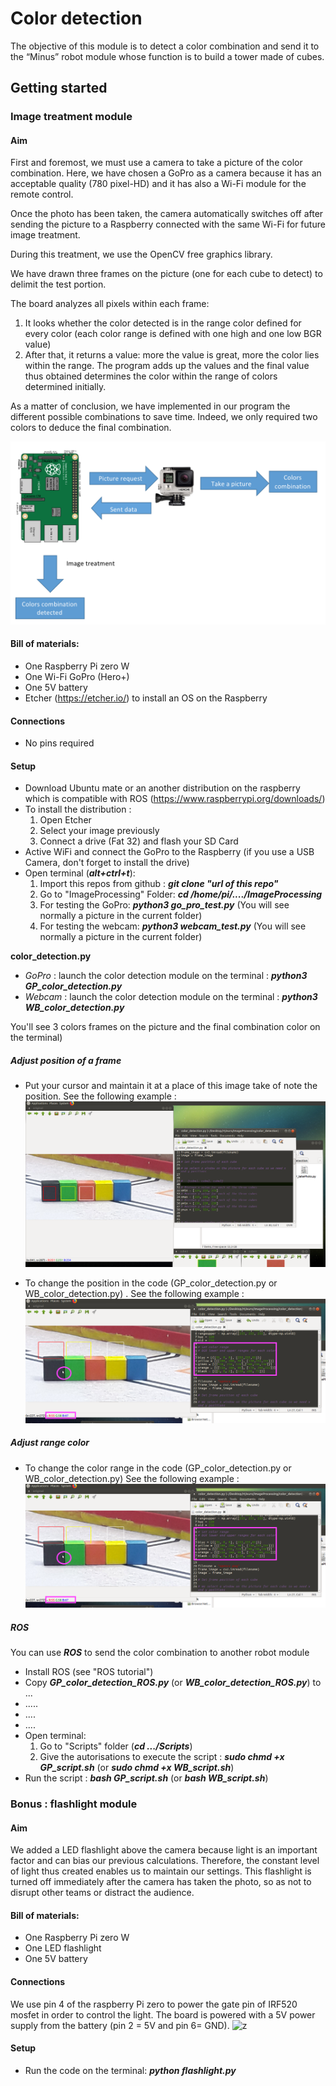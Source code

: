 # Color detection

The objective of this module is to detect a color combination and send it to the “Minus” robot module whose function is to build a tower made of cubes.

## Getting started

### Image treatment module


#### Aim 

First and foremost, we must use a camera to take a picture of the color combination. Here, we have chosen a GoPro as a camera because it has an acceptable quality (780 pixel-HD) and it has also a Wi-Fi module for the remote control. 

Once the photo has been taken, the camera automatically switches off after sending the picture to a Raspberry connected with the same Wi-Fi for future image treatment. 

During this treatment, we use the OpenCV free graphics library. 

We have drawn three frames on the picture (one for each cube to detect) to delimit the test portion. 
  
The board analyzes all pixels within each frame: 
1.	It looks whether the color detected is in the range color defined for every color (each color range is defined with one high and one low BGR value)
2.	After that, it returns a value: more the value is great, more the color lies within the range. The program adds up the values and the final value thus obtained determines the color within the range of colors determined initially. 

As a matter of conclusion, we have implemented in our program the different possible combinations to save time. Indeed, we only required two colors to deduce the final combination. 

![z](/Pictures/image1.png)
#### Bill of materials: 

- One Raspberry Pi zero W
- One Wi-Fi GoPro (Hero+) 
- One 5V battery
- Etcher (https://etcher.io/) to install an OS on the Raspberry 

#### Connections

- No pins required  

#### Setup 
- Download Ubuntu mate or an another distribution on the raspberry which is compatible with ROS 
(https://www.raspberrypi.org/downloads/)
- To install the distribution : 
  1) Open Etcher
    2) Select your image previously
    3) Connect a drive (Fat 32) and flash your SD Card 
- Active WiFi and connect the GoPro to the Raspberry (if you use a USB Camera, don't forget to install the drive) 
- Open terminal (***alt+ctrl+t***):
	1) Import this repos from github : ***git clone "url of this repo"***
    2) Go to "ImageProcessing" Folder: ***cd /home/pi/..../ImageProcessing***
    3) For testing the GoPro: ***python3 go_pro_test.py*** (You will see normally a picture in the current folder)
    4) For testing the webcam: ***python3 webcam_test.py*** (You will see normally a picture in the current folder)

**color_detection.py**

- *GoPro* : launch the color detection module on the terminal : ***python3 GP_color_detection.py*** 
- *Webcam* : launch the color detection module on the terminal : ***python3 WB_color_detection.py*** 

You'll see 3 colors frames on the picture and the final combination color on the terminal)

##### Adjust position of a frame
- Put your cursor and maintain it at a place of this image take of note the position. See the following example : 
	![z](/Pictures/image3.png)

- To change the position in the code (GP_color_detection.py or WB_color_detection.py) . See the following example : 
![z](/Pictures/image4.png)

##### Adjust range color 
- To change the color range in the code (GP_color_detection.py or WB_color_detection.py)  See the following example : 
![z](/Pictures/image5.png)

##### ROS

You can use ***ROS*** to send the color combination to another robot module

- Install ROS (see "ROS tutorial")
- Copy ***GP_color_detection_ROS.py*** (or ***WB_color_detection_ROS.py***) to ... 
- .....
- .... 
- .... 
- Open terminal: 
	1) Go to "Scripts" folder (***cd .../Scripts***)
	2) Give the autorisations to execute the script : ***sudo chmd +x GP_script.sh*** (or ***sudo chmd +x WB_script.sh***) 
- Run the script : ***bash GP_script.sh*** (or ***bash WB_script.sh***)

### Bonus : flashlight module

#### Aim

We added a LED flashlight above the camera because light is an important factor and can bias our previous calculations. Therefore, the constant level of light thus created enables us to maintain our settings. This flashlight is turned off immediately after the camera has taken the photo, so as not to disrupt other teams or distract the audience. 

#### Bill of materials: 

- One Raspberry Pi zero W
- One LED flashlight 
- One 5V battery

#### Connections

We use pin 4 of the raspberry Pi zero to power the gate pin of IRF520 mosfet in order to control the light. The board is powered with a 5V power supply from the battery (pin 2 = 5V and pin 6= GND).
![z](/Pictures/image6.png)

#### Setup 
- Run the code on the terminal: ***python flashlight.py*** 

